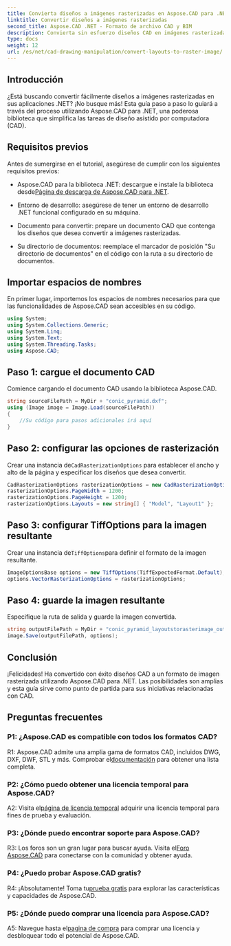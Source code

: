 ```yaml
---
title: Convierta diseños a imágenes rasterizadas en Aspose.CAD para .NET
linktitle: Convertir diseños a imágenes rasterizadas
second_title: Aspose.CAD .NET - Formato de archivo CAD y BIM
description: Convierta sin esfuerzo diseños CAD en imágenes rasterizadas utilizando Aspose.CAD para .NET. Mejore su desarrollo con potentes capacidades de manipulación CAD.
type: docs
weight: 12
url: /es/net/cad-drawing-manipulation/convert-layouts-to-raster-image/
---
```

## Introducción

¿Está buscando convertir fácilmente diseños a imágenes rasterizadas en sus aplicaciones .NET? ¡No busque más! Esta guía paso a paso lo guiará a través del proceso utilizando Aspose.CAD para .NET, una poderosa biblioteca que simplifica las tareas de diseño asistido por computadora (CAD).

## Requisitos previos

Antes de sumergirse en el tutorial, asegúrese de cumplir con los siguientes requisitos previos:

- Aspose.CAD para la biblioteca .NET: descargue e instale la biblioteca desde[Página de descarga de Aspose.CAD para .NET](https://releases.aspose.com/cad/net/).

- Entorno de desarrollo: asegúrese de tener un entorno de desarrollo .NET funcional configurado en su máquina.

- Documento para convertir: prepare un documento CAD que contenga los diseños que desea convertir a imágenes rasterizadas.

- Su directorio de documentos: reemplace el marcador de posición "Su directorio de documentos" en el código con la ruta a su directorio de documentos.

## Importar espacios de nombres

En primer lugar, importemos los espacios de nombres necesarios para que las funcionalidades de Aspose.CAD sean accesibles en su código.

```csharp
using System;
using System.Collections.Generic;
using System.Linq;
using System.Text;
using System.Threading.Tasks;
using Aspose.CAD;
```

## Paso 1: cargue el documento CAD

Comience cargando el documento CAD usando la biblioteca Aspose.CAD.

```csharp
string sourceFilePath = MyDir + "conic_pyramid.dxf";
using (Image image = Image.Load(sourceFilePath))
{
    //Su código para pasos adicionales irá aquí
}
```

## Paso 2: configurar las opciones de rasterización

 Crear una instancia de`CadRasterizationOptions` para establecer el ancho y alto de la página y especificar los diseños que desea convertir.

```csharp
CadRasterizationOptions rasterizationOptions = new CadRasterizationOptions();
rasterizationOptions.PageWidth = 1200;
rasterizationOptions.PageHeight = 1200;
rasterizationOptions.Layouts = new string[] { "Model", "Layout1" };
```

## Paso 3: configurar TiffOptions para la imagen resultante

 Crear una instancia de`TiffOptions`para definir el formato de la imagen resultante.

```csharp
ImageOptionsBase options = new TiffOptions(TiffExpectedFormat.Default);
options.VectorRasterizationOptions = rasterizationOptions;
```

## Paso 4: guarde la imagen resultante

Especifique la ruta de salida y guarde la imagen convertida.

```csharp
string outputFilePath = MyDir + "conic_pyramid_layoutstorasterimage_out.tiff";
image.Save(outputFilePath, options);
```

## Conclusión

¡Felicidades! Ha convertido con éxito diseños CAD a un formato de imagen rasterizada utilizando Aspose.CAD para .NET. Las posibilidades son amplias y esta guía sirve como punto de partida para sus iniciativas relacionadas con CAD.

## Preguntas frecuentes

### P1: ¿Aspose.CAD es compatible con todos los formatos CAD?

 R1: Aspose.CAD admite una amplia gama de formatos CAD, incluidos DWG, DXF, DWF, STL y más. Comprobar el[documentación](https://reference.aspose.com/cad/net/) para obtener una lista completa.

### P2: ¿Cómo puedo obtener una licencia temporal para Aspose.CAD?

 A2: Visita el[página de licencia temporal](https://purchase.aspose.com/temporary-license/) adquirir una licencia temporal para fines de prueba y evaluación.

### P3: ¿Dónde puedo encontrar soporte para Aspose.CAD?

 R3: Los foros son un gran lugar para buscar ayuda. Visita el[Foro Aspose.CAD](https://forum.aspose.com/c/cad/19) para conectarse con la comunidad y obtener ayuda.

### P4: ¿Puedo probar Aspose.CAD gratis?

 R4: ¡Absolutamente! Toma tu[prueba gratis](https://releases.aspose.com/) para explorar las características y capacidades de Aspose.CAD.

### P5: ¿Dónde puedo comprar una licencia para Aspose.CAD?

 A5: Navegue hasta el[pagina de compra](https://purchase.aspose.com/buy) para comprar una licencia y desbloquear todo el potencial de Aspose.CAD.